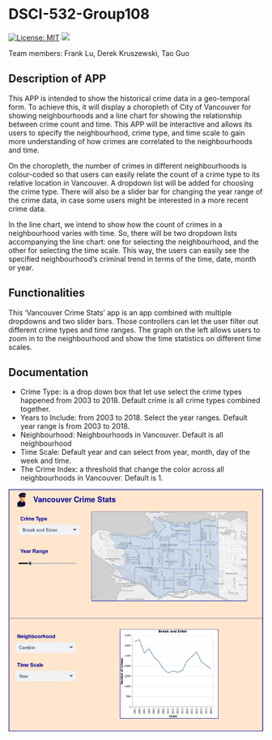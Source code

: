# DSCI-532-Group108

[![License: MIT](https://img.shields.io/badge/License-MIT-yellow.svg)](https://opensource.org/licenses/MIT)
[![](https://img.shields.io/endpoint?url=https%3A%2F%2Fraw.githubusercontent.com%2Ftguo9%2Ficon_test%2Fmaster%2Ftest.json)](https://plot.ly/dash/)

Team members: Frank Lu, Derek Kruszewski, Tao Guo  

## Description of APP  
This APP is intended to show the historical crime data in a geo-temporal form.  To achieve this, it will display a choropleth of City of Vancouver for showing neighbourhoods and a line chart for showing the relationship between crime count and time.   This APP will be interactive and allows its users to specify the neighbourhood, crime type, and time scale to gain more understanding of how crimes are correlated to the neighbourhoods and time.
  
On the choropleth, the number of crimes in different neighbourhoods is colour-coded so that users can easily relate the count of a crime type to its relative location in Vancouver.  A dropdown list will be added for choosing the crime type.  There will also be a slider bar for changing the year range of the crime data, in case some users might be interested in a more recent crime data.  
  
In the line chart, we intend to show how the count of crimes in a neighbourhood varies with time.  So, there will be two dropdown lists accompanying the line chart: one for selecting the neighbourhood, and the other for selecting the time scale.  This way, the users can easily see the specified neighbourhood’s criminal trend in terms of the time, date, month or year. 

## Functionalities
This ‘Vancouver Crime Stats’ app is an app combined with multiple dropdowns and two slider bars. Those controllers can let the user filter out different crime types and time ranges. The graph on the left allows users to zoom in to the neighbourhood and show the time statistics on different time scales.

## Documentation
- Crime Type: is a drop down box that let use select the crime types happened  from 2003 to 2018. Default crime is all crime types combined together.
- Years to Include: from 2003 to 2018. Select the year ranges. Default year range is from 2003 to 2018.
- Neighbourhood: Neighbourhoods in Vancouver. Default is all neighbourhood
- Time Scale: Default year and can select from year, month, day of the week and time.
- The Crime Index: a threshold that change the color across all neighbourhoods in Vancouver. Default is 1.


![](img/App-Sketch.jpg)
